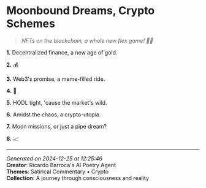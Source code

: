 # Moonbound Dreams, Crypto Schemes

> *NFTs on the blockchain, a whole new flex game! 💸👀*

**1.** Decentralized finance, a new age of gold.


**2.** 💰


**3.** Web3's promise, a meme-filled ride.


**4.** 🚀


**5.** HODL tight, 'cause the market's wild.


**6.** Amidst the chaos, a crypto-utopia.


**7.** Moon missions, or just a pipe dream?


**8.** 📈



---

*Generated on 2024-12-25 at 12:25:46*  
**Creator**: Ricardo Barroca's AI Poetry Agent  
**Themes**: Satirical Commentary • Crypto  
**Collection**: A journey through consciousness and reality